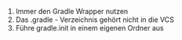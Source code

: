 1) Immer den Gradle Wrapper nutzen
2) Das .gradle - Verzeichnis gehört nicht in die VCS
3) Führe gradle.init in einem eigenen Ordner aus
